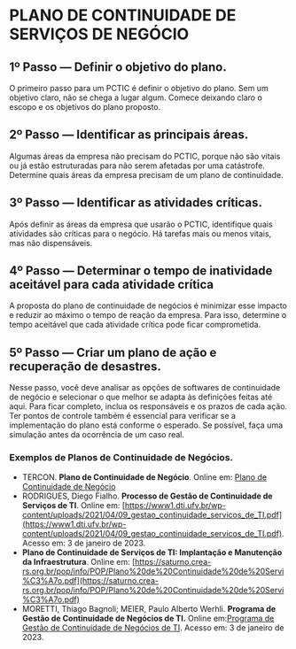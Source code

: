 # PLANO DE CONTINUIDADE DE SERVIÇOS DE NEGÓCIO

## 1º Passo — Definir o objetivo do plano.
O primeiro passo para um PCTIC é definir o objetivo do plano. Sem um objetivo claro, não se chega a lugar algum. Comece deixando claro o escopo e os objetivos do plano proposto.
## 2º Passo — Identificar as principais áreas.
Algumas áreas da empresa não precisam do PCTIC, porque não são vitais ou já estão estruturadas para não serem afetadas por uma catástrofe. Determine quais áreas da empresa precisam de um plano de continuidade.
## 3º Passo — Identificar as atividades críticas.
Após definir as áreas da empresa que usarão o PCTIC, identifique quais atividades são críticas para o negócio. Há tarefas mais ou menos vitais, mas não dispensáveis.
## 4º Passo — Determinar o tempo de inatividade aceitável para cada atividade crítica
A proposta do plano de continuidade de negócios é minimizar esse impacto e reduzir ao máximo o tempo de reação da empresa. Para isso,  determine o tempo aceitável que cada atividade crítica pode ficar comprometida.
## 5º Passo — Criar um plano de ação e recuperação de desastres.
Nesse passo, você deve analisar as opções de softwares de continuidade de negócio e selecionar o que melhor se adapta às definições feitas até aqui. Para ficar completo, inclua os responsáveis e os prazos de cada ação. Ter pontos de controle também é essencial para verificar se a implementação do plano está conforme o esperado. Se possível, faça uma simulação antes da ocorrência de um caso real.

### Exemplos de Planos de Continuidade de Negócios.
* TERCON. **Plano de Continuidade de Negócio**. Online em: [Plano de Continuidade de Negócio](https://terconbr.com.br/wp-content/uploads/2018/02/TERCON-Plano-de-Continuidade-de-Nego%CC%81cio-v2.0b.pdf)
* RODRIGUES, Diego Fialho. **Processo de Gestão de Continuidade de Serviços de TI**. Online em: [https://www1.dti.ufv.br/wp-content/uploads/2021/04/09_gestao_continuidade_servicos_de_TI.pdf](https://www1.dti.ufv.br/wp-content/uploads/2021/04/09_gestao_continuidade_servicos_de_TI.pdf). Acesso em: 3 de janeiro de 2023.
* **Plano de Continuidade de Serviços de TI: Implantação e Manutenção da Infraestrutura**. Online em: [https://saturno.crea-rs.org.br/pop/info/POP/Plano%20de%20Continuidade%20de%20Servi%C3%A7o.pdf](https://saturno.crea-rs.org.br/pop/info/POP/Plano%20de%20Continuidade%20de%20Servi%C3%A7o.pdf)
* MORETTI, Thiago Bagnoli; MEIER, Paulo Alberto Werhli. **Programa de Gestão de Continuidade de Negócios de TI.** Online em:[Programa de Gestão de Continuidade de Negócios de TI](https://www.updi.net/docs/pcn.pdf). Acesso em: 3 de janeiro de 2023.

